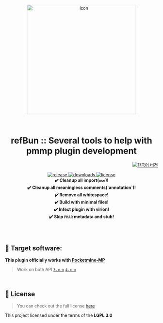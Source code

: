 <p align="center"> <img src="https://ghcdn.rawgit.org/ref-plugin/refBun/develop/icon.png" width="360" alt="icon"> </p>
<br> <h1 align="center"> refBun :: Several tools to help with pmmp plugin development </h1>
<p align="right">  
  <a href="https://github.com/ref-plugin/refBun/blob/master/README_KOR.md">  
    <img src="https://img.shields.io/static/v1?label=%ED%95%9C%EA%B5%AD%EC%96%B4&message=%EB%B2%84%EC%A0%84&labelColor=success" alt="한국어 버전">  
  </a>  
</p>  
<p align="center">  
  <a href="https://github.com/ref-plugin/refBun/releases">  
    <img src="https://img.shields.io/github/release/Blugin/BluginTools.svg?style=flat-square" alt="release">  
  </a>  
  <a href="https://github.com/ref-plugin/refBun/releases">  
    <img src="https://img.shields.io/github/downloads/Blugin/BluginTools/total.svg?style=flat-square" alt="downloads">  
  </a>
  <a href="https://github.com/ref-plugin/refBun/blob/master/LICENSE">  
    <img src="https://img.shields.io/github/license/Blugin/BluginTools.svg?style=flat-square" alt="license">  
  </a>  
  <strong>
  <br> ✔️ Cleanup all import(<code>use</code>)!
  <br> ✔️ Cleanup all meaningless comments(`annotation`)!
  <br> ✔️ Remove all whitespace!
  <br> ✔️ Build with minimal files!
  <br> ✔️ Infect plugin with virion!
  <br> ✔️ Skip <code>PHAR</code> metadata and stub!
  </strong>
</p>  
  
<br>  
<br>  
  
## :file_folder: Target software:  
**This plugin officially works with [**Pocketmine-MP**](https://github.com/pmmp/PocketMine-MP/)**
> Work on both API [`3.x.x`](https://github.com/pmmp/PocketMine-MP/tree/stable) [`4.x.x`](https://github.com/pmmp/PocketMine-MP/tree/master)  
  
<br>  
  
## :memo: License  
> You can check out the full license [here](https://github.com/Blugin/BluginTools/blob/master/LICENSE)  
  
This project licensed under the terms of the **LGPL 3.0**  